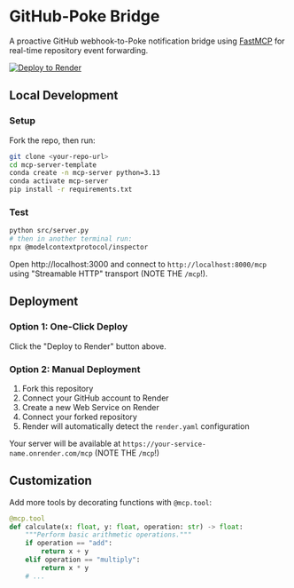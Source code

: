# GitHub-Poke Bridge

A proactive GitHub webhook-to-Poke notification bridge using [FastMCP](https://github.com/jlowin/fastmcp) for real-time repository event forwarding.

[![Deploy to Render](https://render.com/images/deploy-to-render-button.svg)](https://render.com/deploy?repo=https://github.com/aeastr/github-poke-bridge)

## Local Development

### Setup

Fork the repo, then run:

```bash
git clone <your-repo-url>
cd mcp-server-template
conda create -n mcp-server python=3.13
conda activate mcp-server
pip install -r requirements.txt
```

### Test

```bash
python src/server.py
# then in another terminal run:
npx @modelcontextprotocol/inspector
```

Open http://localhost:3000 and connect to `http://localhost:8000/mcp` using "Streamable HTTP" transport (NOTE THE `/mcp`!).

## Deployment

### Option 1: One-Click Deploy
Click the "Deploy to Render" button above.

### Option 2: Manual Deployment
1. Fork this repository
2. Connect your GitHub account to Render
3. Create a new Web Service on Render
4. Connect your forked repository
5. Render will automatically detect the `render.yaml` configuration

Your server will be available at `https://your-service-name.onrender.com/mcp` (NOTE THE `/mcp`!)

## Customization

Add more tools by decorating functions with `@mcp.tool`:

```python
@mcp.tool
def calculate(x: float, y: float, operation: str) -> float:
    """Perform basic arithmetic operations."""
    if operation == "add":
        return x + y
    elif operation == "multiply":
        return x * y
    # ...
```
